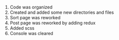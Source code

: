 1) Code was organized
2) Created and added some new directories and files 
3) Sort page was reworked
4) Post page was reworked by adding redux
5) Added scss
6) Console was cleared